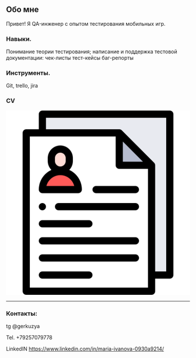 ## Обо мне

Привет! 
Я QA-инженер с опытом тестирования мобильных игр. 

### Навыки.

Понимание теории тестирования;
написание и поддержка тестовой документации:
чек-листы
тест-кейсы
баг-репорты


### Инструменты.

Git, trello, jira


### CV 
[![cv](https://github.com/Gerkuz/Gerkuz/blob/main/assets/cv.png)](hh.ru/resume/9d44f293ff0d583bc40039ed1f453364753673)

___

### Контакты:


tg @gerkuzya

Tel. +79257079778

LinkedIN
https://www.linkedin.com/in/maria-ivanova-0930a9214/